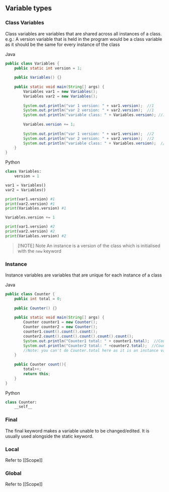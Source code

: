 ## Variable types
### Class Variables
Class variables are variables that are shared across all instances of a class.
e.g.: A version variable that is held in the program would be a class variable as it should be the same for every instance of the class

Java
```java
public class Variables {  
    public static int version = 1;  
  
    public Variables() {}  
  
    public static void main(String[] args) {  
        Variables var1 = new Variables();  
        Variables var2 = new Variables();  
  
        System.out.println("var 1 version: " + var1.version);  //1
        System.out.println("var 2 version: " + var2.version);  //1
        System.out.println("variable class: " + Variables.version); //1 
  
        Variables.version += 1;  
  
        System.out.println("var 1 version: " + var1.version);  //2
        System.out.println("var 2 version: " + var2.version);  //2
        System.out.println("variable class: " + Variables.version);  //2
    }  
}
```

Python
```python
class Variables:
	version = 1

var1 = Variables()
var2 = Variables()

print(var1.version) #1
print(var2.version) #1
print(Variables.version) #1

Variables.version += 1

print(var1.version) #2
print(var2.version) #2
print(Variables.version) #2
```

> [!NOTE] Note
> An instance is a version of the class which is initialised with the `new` keyword
### Instance
Instance variables are variables that are unique for each instance of a class

Java
```java
public class Counter {  
    public int total = 0;  
  
    public Counter() {}  
  
    public static void main(String[] args) {  
        Counter counter1 = new Counter();  
        Counter counter2 = new Counter();  
        counter1.count().count().count();  
        counter2.count().count().count().count().count();  
        System.out.println("Counter1 total: " + counter1.total);  //Counter1 total: 3
        System.out.println("Counter2 total: " +counter2.total);  //Counter2 total: 5
        //Note: you can't do Counter.total here as it is an instance variable
    }  
  
    public Counter count(){  
        total++;  
        return this;  
    }  
}
```

Python
```python
class Counter:
	__self__
```
### Final
The final keyword makes a variable unable to be changed/edited. It is usually used alongside the static keyword.

### Local
Refer to [[Scope]]
### Global
Refer to [[Scope]]
